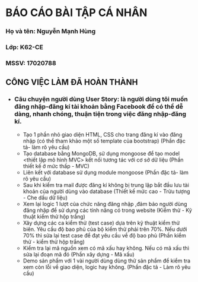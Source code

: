 # BÁO CÁO BÀI TẬP CÁ NHÂN

### Họ và tên: Nguyễn Mạnh Hùng
### Lớp: K62-CE
### MSSV: 17020788


## CÔNG VIỆC LÀM ĐÃ HOÀN THÀNH

* ### Câu chuyện người dùng User Story: là người dùng tôi muốn đăng nhập-đăng kí tài khoản bằng Facebook để có thể dễ dàng, nhanh chóng, thuận tiện trong việc đăng nhập-đăng kí.

  - Tạo 1 phần nhỏ giao diện HTML, CSS cho trang đăng kí vào đăng nhập (có thể tham khảo một số template của bootstrap) (Phần đặc tả- làm rõ yêu cầu)
  - Tạo database bằng MongoDB, sử dụng mongoose để tạo model <thiết lập mô hình MVC> kết nối tương tác với cơ sở dữ liệu (Phần thiết kế ở mức thấp - MVC)
  - Liên kết với database sử dụng module mongoose (Phần đặc tả- làm rõ yêu cầu)
  - Sau khi kiểm tra mail được đăng kí không bị trung lặp bắt đầu lưu tài khoản của người dùng vào database (Thiết kế mức cao - Trừu tượng - Che dấu dữ liệu)
  - Xem lại logic 1 lượt của chức năng đăng nhập ,đảm bảo người dùng đăng nhập để sử dụng các tính năng có trong website (Kiểm thử - Kỹ thuật kiểm thử hộp trắng)
  - Xây dựng các ca kiểm thử (test case) dựa trên kỹ thuật kiểm thử biên. Yêu cầu độ bao phủ của bộ kiểm thử phải trên 70%. Nếu dưới 70% thì sửa lại test case để đạt yêu cầu về độ bao phủ (Phần kiểm thử - kiểm thử hộp trắng)
  - Kiểm tra lại mã nguồn xem có mã xấu hay không. Nếu có mã xấu thì sửa lại đoạn mã đó (Phần xây dựng - Mã xấu)
  - Demo sản phẩm với 1 vài người dùng dùng thử sản phẩm để kiểm tra xem còn lỗi về giao diện, logic hay không. (Phần đặc tả - Làm rõ yêu cầu)
